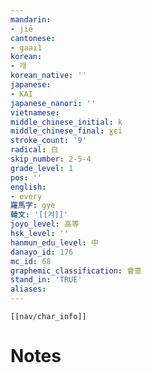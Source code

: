 ```yaml
---
mandarin:
- jiē
cantonese:
- gaai1
korean:
- 개
korean_native: ''
japanese:
- KAI
japanese_nanori: ''
vietnamese:
middle_chinese_initial: k
middle_chinese_final: ɣɛi
stroke_count: '9'
radical: 白
skip_number: 2-5-4
grade_level: 1
pos: ''
english:
- every
羅馬字: gye
韓文: '[[겨]]'
joyo_level: 高等
hsk_level: ''
hanmun_edu_level: 中
danayo_id: 176
mc_id: 68
graphemic_classification: 會意
stand_in: 'TRUE'
aliases:
---
```

```meta-bind-embed
[[nav/char_info]]
```

# Notes
